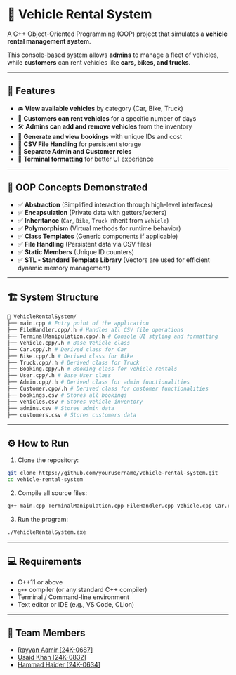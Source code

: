 # 🚗 Vehicle Rental System

A C++ Object-Oriented Programming (OOP) project that simulates a **vehicle rental management system**.

This console-based system allows **admins** to manage a fleet of vehicles, while **customers** can rent vehicles like **cars, bikes, and trucks**.

---

## 📌 Features

* 🚘 **View available vehicles** by category (Car, Bike, Truck)
* 📆 **Customers can rent vehicles** for a specific number of days
* 🛠️ **Admins can add and remove vehicles** from the inventory
* 🧾 **Generate and view bookings** with unique IDs and cost
* 📂 **CSV File Handling** for persistent storage
* 🔐 **Separate Admin and Customer roles**
* 🎨 **Terminal formatting** for better UI experience

---

## 🧠 OOP Concepts Demonstrated

* ✅ **Abstraction** (Simplified interaction through high-level interfaces)
* ✅ **Encapsulation** (Private data with getters/setters)
* ✅ **Inheritance** (`Car`, `Bike`, `Truck` inherit from `Vehicle`)
* ✅ **Polymorphism** (Virtual methods for runtime behavior)
* ✅ **Class Templates** (Generic components if applicable)
* ✅ **File Handling** (Persistent data via CSV files)
* ✅ **Static Members** (Unique ID counters)
* ✅ **STL - Standard Template Library** (Vectors are used for efficient dynamic memory management)

---

## 🏗️ System Structure

```bash
📁 VehicleRentalSystem/
├── main.cpp # Entry point of the application
├── FileHandler.cpp/.h # Handles all CSV file operations
├── TerminalManipulation.cpp/.h # Console UI styling and formatting
├── Vehicle.cpp/.h # Base Vehicle class
├── Car.cpp/.h # Derived class for Car
├── Bike.cpp/.h # Derived class for Bike
├── Truck.cpp/.h # Derived class for Truck
├── Booking.cpp/.h # Booking class for vehicle rentals
├── User.cpp/.h # Base User class
├── Admin.cpp/.h # Derived class for admin functionalities
├── Customer.cpp/.h # Derived class for customer functionalities
├── bookings.csv # Stores all bookings
├── vehicles.csv # Stores vehicle inventory
├── admins.csv # Stores admin data
├── customers.csv # Stores customers data
```

---

## ⚙️ How to Run

1. Clone the repository:
 ```bash
git clone https://github.com/yourusername/vehicle-rental-system.git
cd vehicle-rental-system
```

2. Compile all source files:
``` bash
g++ main.cpp TerminalManipulation.cpp FileHandler.cpp Vehicle.cpp Car.cpp Bike.cpp Truck.cpp Booking.cpp User.cpp Admin.cpp Customer.cpp -o VehicleRentalSystem.exe
```

3. Run the program:
```bash
./VehicleRentalSystem.exe
```

---

## 💻 Requirements

- C++11 or above
- `g++` compiler (or any standard C++ compiler)
- Terminal / Command-line environment
- Text editor or IDE (e.g., VS Code, CLion)

---

## 👥 Team Members

- [Rayyan Aamir [24K-0687]](https://github.com/Rayyan-2704)
- [Usaid Khan [24K-0832]](https://github.com/MuhammadUsaidKhan)
- [Hammad Haider [24K-0634]](https://github.com/Syed-Hammad-Haider)
